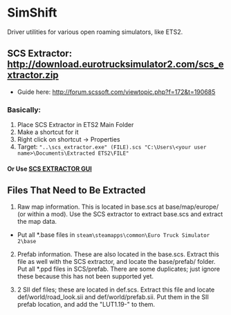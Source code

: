 SimShift
========

Driver utilities for various open roaming simulators, like ETS2.

## SCS Extractor: http://download.eurotrucksimulator2.com/scs_extractor.zip
- Guide here: http://forum.scssoft.com/viewtopic.php?f=172&t=190685

### Basically:
1. Place SCS Extractor in ETS2 Main Folder
2. Make a shortcut for it
3. Right click on shortcut -> Properties
4. Target: `"..\scs_extractor.exe" (FILE).scs "C:\Users\<your user name>\Documents\Extracted ETS2\FILE"`

#### Or Use [SCS EXTRACTOR GUI](https://github.com/Bluscream/SCS-Extractor-GUI)

## Files That Need to Be Extracted
1. Raw map information. This is located in base.scs at base/map/europe/ (or within a mod). Use the SCS extractor to extract base.scs and extract the map data. 
- Put all *.base files in `steam\steamapps\common\Euro Truck Simulator 2\base`

2. Prefab information. These are also located in the base.scs. Extract this file as well with the SCS extractor, and locate the base/prefab/ folder. Put all *.ppd files in SCS/prefab. There are some duplicates; just ignore these because this has not been supported yet.

3. 2 SII def files; these are located in def.scs. Extract this file and locate def/world/road_look.sii and def/world/prefab.sii. Put them in the SII prefab location, and add the "LUT1.19-" to them.
